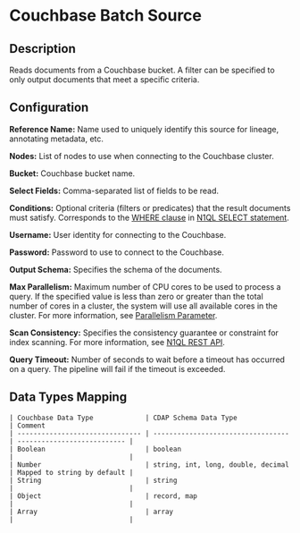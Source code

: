 # Couchbase Batch Source

Description
-----------
Reads documents from a Couchbase bucket. A filter can be specified to only output documents that meet a specific
criteria.

Configuration
-------------

**Reference Name:** Name used to uniquely identify this source for lineage, annotating metadata, etc.

**Nodes:** List of nodes to use when connecting to the Couchbase cluster.

**Bucket:** Couchbase bucket name.

**Select Fields:** Comma-separated list of fields to be read.

**Conditions:** Optional criteria (filters or predicates) that the result documents must satisfy. Corresponds to
the [WHERE clause] in [N1QL SELECT statement].

[WHERE clause]:
https://docs.couchbase.com/server/current/n1ql/n1ql-language-reference/where.html

[N1QL SELECT statement]:
https://docs.couchbase.com/server/current/n1ql/n1ql-language-reference/selectintro.html

**Username:** User identity for connecting to the Couchbase.

**Password:** Password to use to connect to the Couchbase.

**Output Schema:** Specifies the schema of the documents.

**Max Parallelism:** Maximum number of CPU cores to be used to process a query. If the specified value is less than
zero or greater than the total number of cores in a cluster, the system will use all available cores in the cluster.
For more information, see [Parallelism Parameter].

[Parallelism Parameter]:
https://docs.couchbase.com/server/6.0/analytics/appendix_2_parameters.html#Parallelism_parameter

**Scan Consistency:** Specifies the consistency guarantee or constraint for index scanning. For more information,
see [N1QL REST API].

[N1QL REST API]:
https://docs.couchbase.com/server/6.0/n1ql/n1ql-rest-api/index.html#table_xmr_grl_lt

**Query Timeout:** Number of seconds to wait before a timeout has occurred on a query. The pipeline will fail if
the timeout is exceeded.

Data Types Mapping
----------

    | Couchbase Data Type             | CDAP Schema Data Type              | Comment
    | ------------------------------- | ---------------------------------- | --------------------------- |
    | Boolean                         | boolean                            |                             |
    | Number                          | string, int, long, double, decimal | Mapped to string by default |
    | String                          | string                             |                             |
    | Object                          | record, map                        |                             |
    | Array                           | array                              |                             |
    
